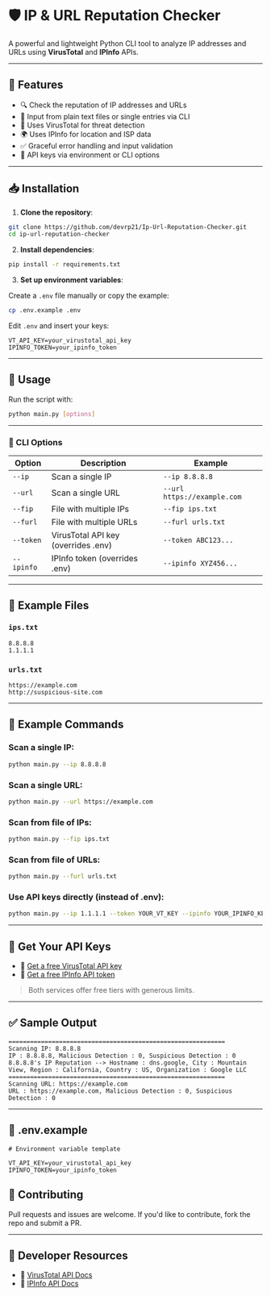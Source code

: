 
# 🛡️ IP & URL Reputation Checker

A powerful and lightweight Python CLI tool to analyze IP addresses and URLs using **VirusTotal** and **IPInfo** APIs.

---


## 🚀 Features

- 🔍 Check the reputation of IP addresses and URLs
- 📄 Input from plain text files or single entries via CLI
- 🧠 Uses VirusTotal for threat detection
- 🌍 Uses IPInfo for location and ISP data
- ✅ Graceful error handling and input validation
- 🔐 API keys via environment or CLI options

---

## 📥 Installation

1. **Clone the repository**:

```bash
git clone https://github.com/devrp21/Ip-Url-Reputation-Checker.git
cd ip-url-reputation-checker
````

2. **Install dependencies**:

```bash
pip install -r requirements.txt
```

3. **Set up environment variables**:

Create a `.env` file manually or copy the example:

```bash
cp .env.example .env
```

Edit `.env` and insert your keys:

```
VT_API_KEY=your_virustotal_api_key
IPINFO_TOKEN=your_ipinfo_token
```

---

## 🧪 Usage

Run the script with:

```bash
python main.py [options]
```

---

### 🔧 CLI Options

| Option     | Description                         | Example                     |
| ---------- | ----------------------------------- | --------------------------- |
| `--ip`     | Scan a single IP                    | `--ip 8.8.8.8`              |
| `--url`    | Scan a single URL                   | `--url https://example.com` |
| `--fip`    | File with multiple IPs              | `--fip ips.txt`             |
| `--furl`   | File with multiple URLs             | `--furl urls.txt`           |
| `--token`  | VirusTotal API key (overrides .env) | `--token ABC123...`         |
| `--ipinfo` | IPInfo token (overrides .env)       | `--ipinfo XYZ456...`        |

---

## 📂 Example Files

### `ips.txt`

```
8.8.8.8
1.1.1.1
```

### `urls.txt`

```
https://example.com
http://suspicious-site.com
```

---

## 🧾 Example Commands

### Scan a single IP:

```bash
python main.py --ip 8.8.8.8
```

### Scan a single URL:

```bash
python main.py --url https://example.com
```

### Scan from file of IPs:

```bash
python main.py --fip ips.txt
```

### Scan from file of URLs:

```bash
python main.py --furl urls.txt
```

### Use API keys directly (instead of .env):

```bash
python main.py --ip 1.1.1.1 --token YOUR_VT_KEY --ipinfo YOUR_IPINFO_KEY
```

---

## 🔐 Get Your API Keys

* 🔗 [Get a free VirusTotal API key](https://www.virustotal.com/gui/join-us)
* 🔗 [Get a free IPInfo API token](https://ipinfo.io/signup)

> Both services offer free tiers with generous limits.

---

## ✅ Sample Output

```
============================================================
Scanning IP: 8.8.8.8
IP : 8.8.8.8, Malicious Detection : 0, Suspicious Detection : 0
8.8.8.8's IP Reputation --> Hostname : dns.google, City : Mountain View, Region : California, Country : US, Organization : Google LLC
============================================================
Scanning URL: https://example.com
URL : https://example.com, Malicious Detection : 0, Suspicious Detection : 0
```

---

## 📁 .env.example

```env
# Environment variable template

VT_API_KEY=your_virustotal_api_key
IPINFO_TOKEN=your_ipinfo_token
```


## 🙌 Contributing

Pull requests and issues are welcome. If you'd like to contribute, fork the repo and submit a PR.

---

## 🔗 Developer Resources

* 📘 [VirusTotal API Docs](https://docs.virustotal.com/)
* 📘 [IPInfo API Docs](https://ipinfo.io/developers)

